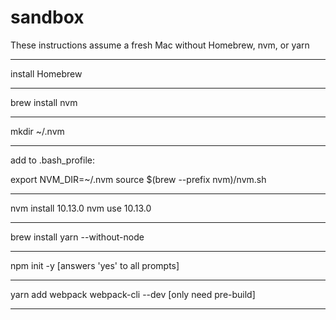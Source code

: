 # sandbox

These instructions assume a fresh Mac without Homebrew, nvm, or yarn

----------

install Homebrew

----------

brew install nvm

----------

mkdir ~/.nvm

----------

add to .bash_profile:

export NVM_DIR=~/.nvm
source $(brew --prefix nvm)/nvm.sh 

----------

nvm install 10.13.0
nvm use 10.13.0

----------

brew install yarn --without-node

----------

npm init -y [answers 'yes' to all prompts]

----------

yarn add webpack webpack-cli --dev [only need pre-build]

----------
